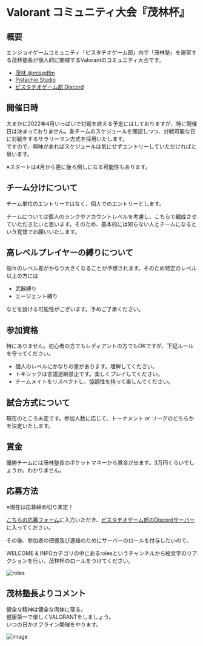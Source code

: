 # Valorant コミュニティ大会『茂林杯』



## 概要
エンジョイゲームコミュニティ「ピスタチオゲーム部」内で「茂林塾」を運営する茂林塾長が個人的に開催するValorantのコミュニティ大会です。

- [茂林 @mtsgdfm](https://twitter.com/mtsgdfm)
- [Pistachio Studio](https://pistachiostudio.net/)
- [ピスタチオゲーム部 Discord](https://discord.gg/pistachiogaming)


## 開催日時
大まかに2022年4月いっぱいで対戦を終える予定にはしておりますが、特に開催日は決まっておりません。各チームのスケジュールを確認しつつ、対戦可能な日に対戦をするサラリーマン方式を採用いたします。  
ですので、興味があればスケジュールは気にせずエントリーしていただければと思います。

※スタートは4月から更に後ろ倒しになる可能性もあります。


## チーム分けについて
チーム単位のエントリーではなく、個人でのエントリーとします。

チームについては個人のランクやアカウントレベルを考慮し、こちらで編成させていただきたいと思います。そのため、基本的には知らない人とチームになるという覚悟でお願いいたします。


## 高レベルプレイヤーの縛りについて
個々のレベル差がかなり大きくなることが予想されます。そのため特定のレベル以上の方には

- 武器縛り
- エージェント縛り

などを設ける可能性がございます。予めご了承ください。


## 参加資格
特にありません。初心者の方でもレディアントの方でもOKですが、下記ルールを守ってください。
- 個人のレベルにかなりの差があります。理解してください。
- トキシックは言語道断禁止です。楽しくプレイしてください。
- チームメイトをリスペクトし、協調性を持って楽しんでください。


## 試合方式について
現在のところ未定です。参加人数に応じて、トーナメント or リーグのどちらかを決定いたします。



## 賞金

優勝チームには茂林塾長のポケットマネーから賞金が出ます。3万円くらいでしょうか。わかりません。



## 応募方法
※現在は応募締め切り未定！

[こちらの応募フォーム](https://docs.google.com/spreadsheets/d/1vPoDqD9xN6rQeyNKcSPtCxrfODhygdYfXJhHxvse97o/edit#gid=0)に入力いただき、[ピスタチオゲーム部のDiscordサーバー](https://discord.gg/pistachiogaming)に入ってください。

その後、参加者の把握及び連絡のためにサーバーのロールを付与したいので、

WELCOME & INFOカテゴリの中にあるrolesというチャンネルから絵文字のリアクションを行い、茂林杯のロールをつけてください。

![roles](https://user-images.githubusercontent.com/4445606/156114966-bd39ab88-77e5-4ac7-aa53-741fef88f130.png)


## 茂林塾長よりコメント
健全な精神は健全な肉体に宿る。  
健康第一で楽しくVALORANTをしましょう。  
いつの日かオフライン開催をやります。

![image](https://user-images.githubusercontent.com/4445606/156123039-ce77468d-ed59-452d-b88d-30ee1ea658a9.png)

